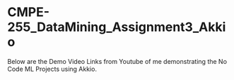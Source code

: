# CMPE-255_DataMining_Assignment3_Akkio
Below are the Demo Video Links from Youtube of me demonstrating the No Code ML Projects using Akkio.
